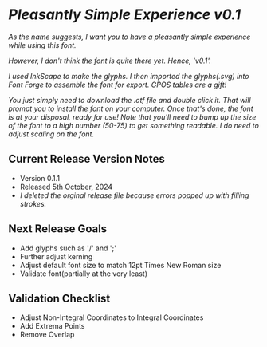 # *Pleasantly Simple Experience v0.1*

*As the name suggests, I want you to have a pleasantly simple experience while using this font.*

*However, I don't think the font is quite there yet. Hence, 'v0.1'.*

*I used InkScape to make the glyphs. I then imported the glyphs(.svg) into Font Forge to assemble the font for export.
GPOS tables are a gift!*

*You just simply need to download the .otf file and double click it.*
*That will prompt you to install the font on your computer. Once that's done, the font is at your disposal, ready for use!*
*Note that you'll need to bump up the size of the font to a high number (50-75) to get something readable. I do need to adjust scaling on the font.*

## Current Release Version Notes
 - Version 0.1.1
 - Released 5th October, 2024
 - *I deleted the orginal release file because errors popped up with filling strokes.*


## Next Release Goals
 - Add glyphs such as '/' and ';'
 - Further adjust kerning
 - Adjust default font size to match 12pt Times New Roman size
 - Validate font(partially at the very least)

## Validation Checklist
 - Adjust Non-Integral Coordinates to Integral Coordinates
 - Add Extrema Points
 - Remove Overlap
